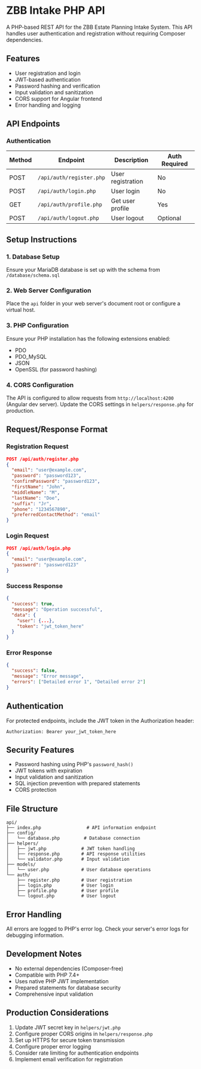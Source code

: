 # ZBB Intake PHP API

A PHP-based REST API for the ZBB Estate Planning Intake System. This API handles user authentication and registration without requiring Composer dependencies.

## Features

- User registration and login
- JWT-based authentication
- Password hashing and verification
- Input validation and sanitization
- CORS support for Angular frontend
- Error handling and logging

## API Endpoints

### Authentication

| Method | Endpoint | Description | Auth Required |
|--------|----------|-------------|---------------|
| POST | `/api/auth/register.php` | User registration | No |
| POST | `/api/auth/login.php` | User login | No |
| GET | `/api/auth/profile.php` | Get user profile | Yes |
| POST | `/api/auth/logout.php` | User logout | Optional |

## Setup Instructions

### 1. Database Setup
Ensure your MariaDB database is set up with the schema from `/database/schema.sql`

### 2. Web Server Configuration
Place the `api` folder in your web server's document root or configure a virtual host.

### 3. PHP Configuration
Ensure your PHP installation has the following extensions enabled:
- PDO
- PDO_MySQL
- JSON
- OpenSSL (for password hashing)

### 4. CORS Configuration
The API is configured to allow requests from `http://localhost:4200` (Angular dev server). Update the CORS settings in `helpers/response.php` for production.

## Request/Response Format

### Registration Request
```json
POST /api/auth/register.php
{
  "email": "user@example.com",
  "password": "password123",
  "confirmPassword": "password123",
  "firstName": "John",
  "middleName": "M",
  "lastName": "Doe",
  "suffix": "Jr",
  "phone": "1234567890",
  "preferredContactMethod": "email"
}
```

### Login Request
```json
POST /api/auth/login.php
{
  "email": "user@example.com",
  "password": "password123"
}
```

### Success Response
```json
{
  "success": true,
  "message": "Operation successful",
  "data": {
    "user": {...},
    "token": "jwt_token_here"
  }
}
```

### Error Response
```json
{
  "success": false,
  "message": "Error message",
  "errors": ["Detailed error 1", "Detailed error 2"]
}
```

## Authentication

For protected endpoints, include the JWT token in the Authorization header:
```
Authorization: Bearer your_jwt_token_here
```

## Security Features

- Password hashing using PHP's `password_hash()`
- JWT tokens with expiration
- Input validation and sanitization
- SQL injection prevention with prepared statements
- CORS protection

## File Structure

```
api/
├── index.php                 # API information endpoint
├── config/
│   └── database.php         # Database connection
├── helpers/
│   ├── jwt.php             # JWT token handling
│   ├── response.php        # API response utilities
│   └── validator.php       # Input validation
├── models/
│   └── user.php            # User database operations
└── auth/
    ├── register.php        # User registration
    ├── login.php           # User login
    ├── profile.php         # User profile
    └── logout.php          # User logout
```

## Error Handling

All errors are logged to PHP's error log. Check your server's error logs for debugging information.

## Development Notes

- No external dependencies (Composer-free)
- Compatible with PHP 7.4+
- Uses native PHP JWT implementation
- Prepared statements for database security
- Comprehensive input validation

## Production Considerations

1. Update JWT secret key in `helpers/jwt.php`
2. Configure proper CORS origins in `helpers/response.php`
3. Set up HTTPS for secure token transmission
4. Configure proper error logging
5. Consider rate limiting for authentication endpoints
6. Implement email verification for registration
